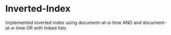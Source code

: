 # Inverted-Index
Implemented inverted index using document-at-a-time AND and document-at-a-time OR with linked lists

